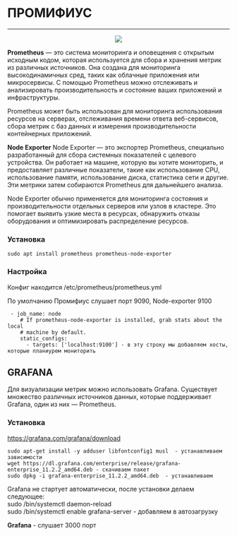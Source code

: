 # ПРОМИФИУС
_ _ _
  <p align="center">
<image src="https://github.com/LLlMEJIb87/LINUX/blob/main/%D0%9C%D0%BE%D0%BD%D0%B8%D1%82%D0%BE%D1%80%D0%B8%D0%BD%D0%B3/Picture/prometheus.PNG">
</p>        

  
**Prometheus** — это система мониторинга и оповещения с открытым исходным кодом, которая используется для сбора и хранения метрик из различных источников. Она создана для мониторинга высокодинамичных сред, таких как облачные приложения или микросервисы. С помощью Prometheus можно отслеживать и анализировать производительность и состояние ваших приложений и инфраструктуры.    

Prometheus может быть использован для мониторинга использования ресурсов на серверах, отслеживания времени ответа веб-сервисов, сбора метрик с баз данных и измерения производительности контейнерных приложений. 

**Node Exporter**
Node Exporter — это экспортер Prometheus, специально разработанный для сбора системных показателей с целевого устройства. Он работает на машине, которую вы хотите мониторить, и предоставляет различные показатели, такие как использование CPU, использование памяти, использование диска, статистика сети и другие. Эти метрики затем собираются Prometheus для дальнейшего анализа.    

Node Exporter обычно применяется для мониторинга состояния и производительности отдельных серверов или узлов в кластере. Это помогает выявить узкие места в ресурсах, обнаружить отказы оборудования и оптимизировать распределение ресурсов.


### Установка
```
sudo apt install prometheus prometheus-node-exporter
```
### Настройка
Конфиг находится /etc/prometheus/prometheus.yml  

По умолчанию Промифиус слушает порт 9090, Node-exporter 9100
```
 - job_name: node
    # If prometheus-node-exporter is installed, grab stats about the local
    # machine by default.
    static_configs:
      - targets: ['localhost:9100'] - в эту строку мы добавляем хосты, которые планиурем мониторить
````

## GRAFANA
Для визуализации метрик можно использовать Grafana. Существует множество различных источников данных, которые поддерживает Grafana, один из них — Prometheus.   

### Установка
https://grafana.com/grafana/download
```
sudo apt-get install -y adduser libfontconfig1 musl  - устанавливаем зависимости
wget https://dl.grafana.com/enterprise/release/grafana-enterprise_11.2.2_amd64.deb - скачиваем пакет
sudo dpkg -i grafana-enterprise_11.2.2_amd64.deb  - устанавливаем
```
Grafana не стартует автоматически, после установки делаем следующее:   
sudo /bin/systemctl daemon-reload   
sudo /bin/systemctl enable grafana-server   - добавляем в автозагрузку   

**Grafana** - слушает 3000 порт
